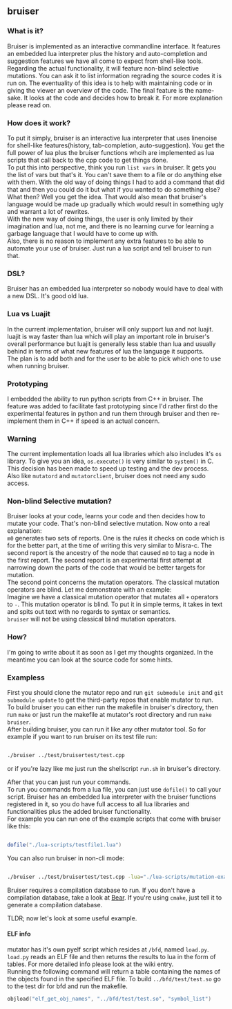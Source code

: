 ## bruiser

### What is it?
Bruiser is implemented as an interactive commandline interface. It features an embedded lua interpreter plus the history and auto-completion and suggestion features we have all come to expect from shell-like tools.<br/>
Regarding the actual functionality, it will feature non-blind selective mutations. You can ask it to list information regrading the source codes it is run on. The eventuality of this idea is to help with maintaining code or in giving the viewer an overview of the code. The final feature is the name-sake. It looks at the code and decides how to break it. For more explanation please read on.<br/>

### How does it work?
To put it simply, bruiser is an interactive lua interpreter that uses linenoise for shell-like features(history, tab-completion, auto-suggestion). You get the full power of lua plus the bruiser functions whcih are implemented as lua scripts that call back to the cpp code to get things done.<br/>
To put this into perspective, think you run `list vars` in bruiser. It gets you the list of vars but that's it. You can't save them to a file or do anything else with them. With the old way of doing things I had to add a command that did that and then you could do it but what if you wanted to do something else? What then? Well you get the idea. That would also mean that bruiser's language would be made up gradually which would result in something ugly and warrant a lot of rewrites.<br/>
With the new way of doing things, the user is only limited by their imagination and lua, not me, and there is no learning curve for learning a garbage language that I would have to come up with.<br/>
Also, there is no reason to implement any extra features to be able to automate your use of bruiser. Just run a lua script and tell bruiser to run that.<br/>

### DSL?
Bruiser has an embedded lua interpreter so nobody would have to deal with a new DSL. It's good old lua.<br/>

### Lua vs Luajit
In the current implementation, bruiser will only support lua and not luajit. luajit is way faster than lua which will play an important role in bruiser's overall performance but luajit is generally less stable than lua and usually behind in terms of what new features of lua the language it supports.<br/>
The plan is to add both and for the user to be able to pick which one to use when running bruiser.<br/>

### Prototyping
I embedded the ability to run python scripts from C++ in bruiser. The feature was added to facilitate fast prototyping since I'd rather first do the experimental features in python and run them through bruiser and then re-implement them in C++ if speed is an actual concern.<br/>

### Warning
The current implementation loads all lua libraries which also includes it's `os` library. To give you an idea, `os.execute()` is very similar to `system()` in C. This decision has been made to speed up testing and the dev process.<br/>
Also like `mutatord` and `mutatorclient`, bruiser does not need any sudo access.<br/>

### Non-blind Selective mutation?
Bruiser looks at your code, learns your code and then decides how to mutate your code. That's non-blind selective mutation. Now onto a real explanation:<br/>
`m0` generates two sets of reports. One is the rules it checks on code which is for the better part, at the time of writing this very similar to Misra-c. The second report is the ancestry of the node that caused `m0` to tag a node in the first report. The second report is an experimental first attempt at narrowing down the parts of the code that would be better targets for mutation.<br/>
The second point concerns the mutation operators. The classical mutation operators are blind. Let me demonstrate with an example:<br/>
Imagine we have a classical mutation operator that mutates all `+` operators to `-`. This mutation operator is blind. To put it in simple terms, it takes in text and spits out text with no regards to syntax or semantics.<br/>
`bruiser` will not be using classical blind mutation operators.<br/>

### How?
I'm going to write about it as soon as I get my thoughts organized. In the meantime you can look at the source code for some hints.<br/>

### Exampless
First you should clone the mutator repo and run `git submodule init` and `git submodule update` to get the third-party repos that enable mutator to run.<br/>
To build bruiser you can either run the makefile in bruiser's directory, then run `make` or just run the makefile at mutator's root directory and run `make bruiser`.<br/>
After building bruiser, you can run it like any other mutator tool. So for example if you want to run bruiser on its test file run:<br/>

```bash

./bruiser ../test/bruisertest/test.cpp

```

or if you're lazy like me just run the shellscript `run.sh` in bruiser's directory.<br/>

After that you can just run your commands.<br/>
To run you commands from a lua file, you can just use `dofile()` to call your script. Bruiser has an embedded lua interpreter with the bruiser functions registered in it, so you do have full access to all lua libraries and functionalities plus the added bruiser functionality.<br/>
For example you can run one of the example scripts that come with bruiser like this:<br/>

```lua

dofile("./lua-scripts/testfile1.lua")

```

You can also run bruiser in non-cli mode:<br/>
```bash

./bruiser ../test/bruisertest/test.cpp -lua="./lua-scripts/mutation-example.lua"

```

Bruiser requires a compilation database to run. If you don't have a compilation database, take a look at [Bear](https://github.com/rizsotto/Bear). If you're using `cmake`, just tell it to generate a compilation database.<br/>

TLDR; now let's look at some useful example.<br/>
#### ELF info
mutator has it's own pyelf script which resides at `/bfd`, named `load.py`. `load.py` reads an ELF file and then returns the results to lua in the form of tables. For more detailed info please look at the wiki entry.<br/>
Running the following command will return a table containing the names of the objects found in the specified ELF file. To build `../bfd/test/test.so` go to the test dir for bfd and run the makefile.<br/>
```lua
objload("elf_get_obj_names", "../bfd/test/test.so", "symbol_list")
```
